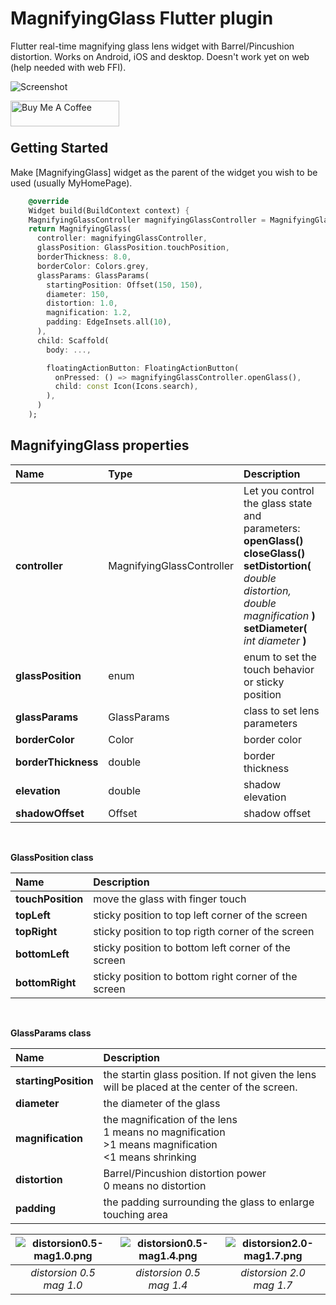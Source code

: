 # MagnifyingGlass Flutter plugin

Flutter real-time magnifying glass lens widget with Barrel/Pincushion distortion.
Works on Android, iOS and desktop. Doesn't work yet on web (help needed with web FFI).

![Screenshot](https://github.com/alnitak/magnifying_glass/blob/master/img/magnifying_glass.gif?raw=true "Magnifying Glass Demo")

<a href="https://www.buymeacoffee.com/marcobavag" target="_blank"><img align="left" src="https://cdn.buymeacoffee.com/buttons/default-orange.png" alt="Buy Me A Coffee" height="41" width="174"></a><br/><br/>

## Getting Started

Make [MagnifyingGlass] widget as the parent of the widget you wish to be used (usually MyHomePage).

```dart
    @override
    Widget build(BuildContext context) {
    MagnifyingGlassController magnifyingGlassController = MagnifyingGlassController();
    return MagnifyingGlass(
      controller: magnifyingGlassController,
      glassPosition: GlassPosition.touchPosition,
      borderThickness: 8.0,
      borderColor: Colors.grey,
      glassParams: GlassParams(
        startingPosition: Offset(150, 150),
        diameter: 150,
        distortion: 1.0,
        magnification: 1.2,
        padding: EdgeInsets.all(10),
      ),
      child: Scaffold( 
        body: ...,

        floatingActionButton: FloatingActionButton(
          onPressed: () => magnifyingGlassController.openGlass(),
          child: const Icon(Icons.search),
        ),
      )
    );
```

## MagnifyingGlass properties

|Name|Type|Description|
|:-------|:----------|:-----------|
**controller**|MagnifyingGlassController|Let you control the glass state and parameters: <br>**openGlass()**<br>**closeGlass()**<br>**setDistortion(** *double distortion, double magnification* **)**<br>**setDiameter(** *int diameter* **)**|
**glassPosition**|enum|enum to set the touch behavior or sticky position|
**glassParams**|GlassParams|class to set lens parameters|
**borderColor**|Color|border color|
**borderThickness**|double|border thickness|
**elevation**|double|shadow elevation|
**shadowOffset**|Offset|shadow offset|

<br>

**GlassPosition class**

|Name|Description|
|:-------|:-----------|
**touchPosition**|move the glass with finger touch|
**topLeft**|sticky position to top left corner of the screen|
**topRight**|sticky position to top rigth corner of the screen|
**bottomLeft**|sticky position to bottom left corner of the screen|
**bottomRight**|sticky position to bottom right corner of the screen|

<br>

**GlassParams class**

|Name|Description|
|:-------|:-----------|
**startingPosition**|the startin glass position. If not given the lens will be placed at the center of the screen.|
**diameter**|the diameter of the glass|
**magnification**|the magnification of the lens<br>1 means no magnification<br>>1 means magnification<br><1 means shrinking|
**distortion**|Barrel/Pincushion distortion power<br>0 means no distortion|
**padding**|the padding surrounding the glass to enlarge touching area|

| ![distorsion0.5-mag1.0.png](https://github.com/alnitak/magnifying_glass/blob/master/img/distorsion0.5-mag1.0.png?raw=true) | ![distorsion0.5-mag1.4.png](https://github.com/alnitak/magnifying_glass/blob/master/img/distorsion0.5-mag1.4.png?raw=true) | ![distorsion2.0-mag1.7.png](https://github.com/alnitak/magnifying_glass/blob/master/img/distorsion2.0-mag1.7.png?raw=true) | 
|:--:|:--:|:--:|
| *distorsion 0.5 <br> mag 1.0* | *distorsion 0.5 <br> mag 1.4* | *distorsion 2.0 <br> mag 1.7* |

